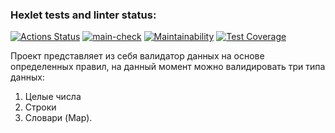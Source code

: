 ### Hexlet tests and linter status:
[![Actions Status](https://github.com/AlekseyNechunaev/java-project-78/workflows/hexlet-check/badge.svg)](https://github.com/AlekseyNechunaev/java-project-78/actions)
[![main-check](https://github.com/AlekseyNechunaev/java-project-78/actions/workflows/main.yaml/badge.svg)](https://github.com/AlekseyNechunaev/java-project-78/actions/workflows/main.yaml)
[![Maintainability](https://api.codeclimate.com/v1/badges/15f3426f78a689dc1d52/maintainability)](https://codeclimate.com/github/AlekseyNechunaev/java-project-78/maintainability)
[![Test Coverage](https://api.codeclimate.com/v1/badges/15f3426f78a689dc1d52/test_coverage)](https://codeclimate.com/github/AlekseyNechunaev/java-project-78/test_coverage)

Проект представляет из себя валидатор данных на основе определенных правил, на данный момент можно валидировать три типа данных:
1. Целые числа
2. Строки
3. Словари (Map).

